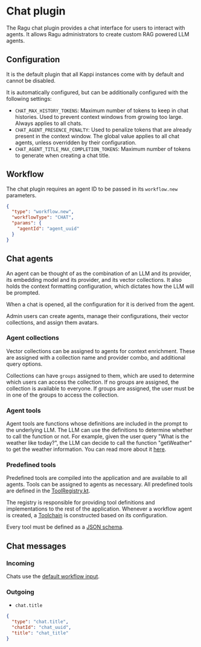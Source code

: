 # Chat plugin

The Ragu chat plugin provides a chat interface for users to interact with agents.
It allows Ragu administrators to create custom RAG powered LLM agents.

## Configuration

It is the default plugin that all Kappi instances come with by default and cannot be disabled.

It is automatically configured, but can be additionally configured with the following settings:

- `CHAT_MAX_HISTORY_TOKENS`: Maximum number of tokens to keep in chat histories. Used to prevent context windows from
  growing too large. Always applies to all chats.
- `CHAT_AGENT_PRESENCE_PENALTY`: Used to penalize tokens that are already present in the context window. The global
  value applies to all chat agents, unless overridden by their configuration.
- `CHAT_AGENT_TITLE_MAX_COMPLETION_TOKENS`: Maximum number of tokens to generate when creating a chat title.

## Workflow

The chat plugin requires an agent ID to be passed in its `workflow.new` parameters.

```json
{
  "type": "workflow.new",
  "workflowType": "CHAT",
  "params": {
    "agentId": "agent_uuid"
  }
}
```

## Chat agents

An agent can be thought of as the combination of an LLM and its provider, its embedding model and its provider,
and its vector collections. It also holds the context formatting configuration, which dictates how the LLM
will be prompted.

When a chat is opened, all the configuration for it is derived from the agent.

Admin users can create agents, manage their configurations, their vector collections, and assign them avatars.

### Agent collections

Vector collections can be assigned to agents for context enrichment. These are assigned with a collection name and
provider combo, and additional query options.

Collections can have `groups` assigned to them, which are used to determine which users can access the collection.
If no groups are assigned, the collection is available to everyone. If groups are assigned, the user must be in one
of the groups to access the collection.

### Agent tools

Agent tools are functions whose definitions are included in the prompt to the underlying LLM. The LLM can use the
definitions to determine whether to call the function or not. For example, given the user query "What is the weather
like today?", the LLM can decide to call the function "getWeather" to get the weather information. You can read more
about it [here](https://platform.openai.com/docs/guides/gpt/function-calling).

### Predefined tools

Predefined tools are compiled into the application and are available to all agents.
Tools can be assigned to agents as necessary. All predefined tools are defined in
the [ToolRegistry.kt](src/main/kotlin/net/barrage/llmao/core/llm/ToolRegistry.kt).

The registry is responsible for providing tool definitions and implementations to the rest of the application.
Whenever a workflow agent is created, a [Toolchain](src/main/kotlin/net/barrage/llmao/core/llm/Toolchain.kt) is
constructed based on its configuration.

Every tool must be defined as a [JSON schema](https://json-schema.org/understanding-json-schema/).

## Chat messages

### Incoming

Chats use the [default workflow input](./MESSAGES.md#default-workflow-input).

### Outgoing

- `chat.title`

```json
{
  "type": "chat.title",
  "chatId": "chat_uuid",
  "title": "chat_title"
}
```